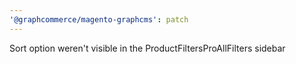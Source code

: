 ```yaml
---
'@graphcommerce/magento-graphcms': patch
---
```


Sort option weren't visible in the ProductFiltersProAllFilters sidebar
